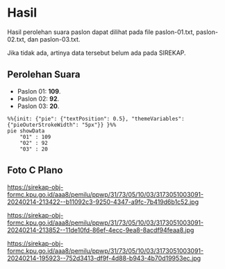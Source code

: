 # Hasil

Hasil perolehan suara paslon dapat dilihat pada file paslon-01.txt, paslon-02.txt, dan paslon-03.txt.

Jika tidak ada, artinya data tersebut belum ada pada SIREKAP.

## Perolehan Suara

 * Paslon 01: **109**.
 * Paslon 02: **92**.
 * Paslon 03: **20**.

```mermaid
%%{init: {"pie": {"textPosition": 0.5}, "themeVariables": {"pieOuterStrokeWidth": "5px"}} }%%
pie showData
    "01" : 109
    "02" : 92
    "03" : 20
```
## Foto C Plano

https://sirekap-obj-formc.kpu.go.id/aaa8/pemilu/ppwp/31/73/05/10/03/3173051003091-20240214-213422--b11092c3-9250-4347-a9fc-7b419d6b1c52.jpg

https://sirekap-obj-formc.kpu.go.id/aaa8/pemilu/ppwp/31/73/05/10/03/3173051003091-20240214-213852--11de10fd-86ef-4ecc-9ea8-8acdf94feaa8.jpg

https://sirekap-obj-formc.kpu.go.id/aaa8/pemilu/ppwp/31/73/05/10/03/3173051003091-20240214-195923--752d3413-df9f-4d88-b943-4b70d19953ec.jpg
